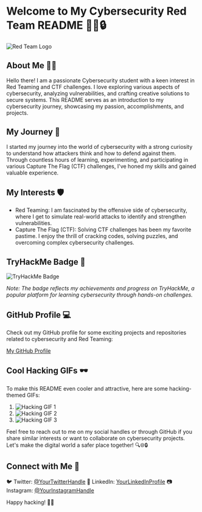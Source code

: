 # Welcome to My Cybersecurity Red Team README 👨‍💻🔒

![Red Team Logo](insert_red_team_logo_url_here)

## About Me 🕵️‍♂️

Hello there! I am a passionate Cybersecurity student with a keen interest in Red Teaming and CTF challenges. I love exploring various aspects of cybersecurity, analyzing vulnerabilities, and crafting creative solutions to secure systems. This README serves as an introduction to my cybersecurity journey, showcasing my passion, accomplishments, and projects.

## My Journey 🚀

I started my journey into the world of cybersecurity with a strong curiosity to understand how attackers think and how to defend against them. Through countless hours of learning, experimenting, and participating in various Capture The Flag (CTF) challenges, I've honed my skills and gained valuable experience.

## My Interests 🛡️

- Red Teaming: I am fascinated by the offensive side of cybersecurity, where I get to simulate real-world attacks to identify and strengthen vulnerabilities.
- Capture The Flag (CTF): Solving CTF challenges has been my favorite pastime. I enjoy the thrill of cracking codes, solving puzzles, and overcoming complex cybersecurity challenges.

## TryHackMe Badge 🏅

![TryHackMe Badge](<img src="https://tryhackme-badges.s3.amazonaws.com/Sneckey0Day.png" alt="TryHackMe">)

*Note: The badge reflects my achievements and progress on TryHackMe, a popular platform for learning cybersecurity through hands-on challenges.*

## GitHub Profile 💻

Check out my GitHub profile for some exciting projects and repositories related to cybersecurity and Red Teaming:

[My GitHub Profile](insert_github_profile_url_here)

## Cool Hacking GIFs 🕶️

To make this README even cooler and attractive, here are some hacking-themed GIFs:

1. ![Hacking GIF 1](https://media.giphy.com/media/13HgwGsXF0aiGY/giphy.gif)
2. ![Hacking GIF 2](https://media.giphy.com/media/Tg8HYjagV7FtW/giphy.gif)
3. ![Hacking GIF 3](https://media.giphy.com/media/a6G8yYEEyEhtK/giphy.gif)

Feel free to reach out to me on my social handles or through GitHub if you share similar interests or want to collaborate on cybersecurity projects. Let's make the digital world a safer place together! 🔍🌐🔒

## Connect with Me 🤝

🐦 Twitter: [@YourTwitterHandle](insert_twitter_profile_url_here)
👥 LinkedIn: [YourLinkedInProfile](insert_linkedin_profile_url_here)
📷 Instagram: [@YourInstagramHandle](insert_instagram_profile_url_here)

Happy hacking! 🚀🔐
